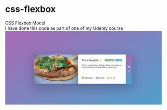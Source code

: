 # css-flexbox
CSS Flexbox Model <br>
I have done this code as part of one of my Udemy course <br>
<img src="1.png">
